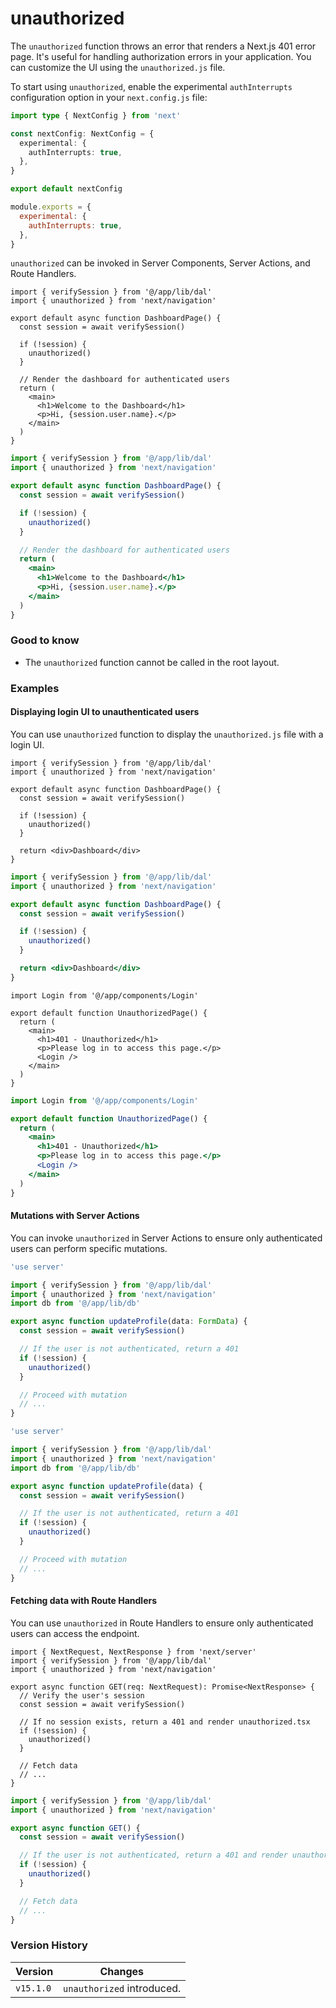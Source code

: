# unauthorized

The `unauthorized` function throws an error that renders a Next.js 401 error page. It's useful for handling authorization errors in your application. You can customize the UI using the `unauthorized.js` file.

To start using `unauthorized`, enable the experimental `authInterrupts` configuration option in your `next.config.js` file:

```ts
import type { NextConfig } from 'next'

const nextConfig: NextConfig = {
  experimental: {
    authInterrupts: true,
  },
}

export default nextConfig
```

```js
module.exports = {
  experimental: {
    authInterrupts: true,
  },
}
```

`unauthorized` can be invoked in Server Components, Server Actions, and Route Handlers.

```tsx
import { verifySession } from '@/app/lib/dal'
import { unauthorized } from 'next/navigation'

export default async function DashboardPage() {
  const session = await verifySession()

  if (!session) {
    unauthorized()
  }

  // Render the dashboard for authenticated users
  return (
    <main>
      <h1>Welcome to the Dashboard</h1>
      <p>Hi, {session.user.name}.</p>
    </main>
  )
}
```

```jsx
import { verifySession } from '@/app/lib/dal'
import { unauthorized } from 'next/navigation'

export default async function DashboardPage() {
  const session = await verifySession()

  if (!session) {
    unauthorized()
  }

  // Render the dashboard for authenticated users
  return (
    <main>
      <h1>Welcome to the Dashboard</h1>
      <p>Hi, {session.user.name}.</p>
    </main>
  )
}
```

### Good to know

* The `unauthorized` function cannot be called in the root layout.

### Examples

#### Displaying login UI to unauthenticated users

You can use `unauthorized` function to display the `unauthorized.js` file with a login UI.

```tsx
import { verifySession } from '@/app/lib/dal'
import { unauthorized } from 'next/navigation'

export default async function DashboardPage() {
  const session = await verifySession()

  if (!session) {
    unauthorized()
  }

  return <div>Dashboard</div>
}
```

```jsx
import { verifySession } from '@/app/lib/dal'
import { unauthorized } from 'next/navigation'

export default async function DashboardPage() {
  const session = await verifySession()

  if (!session) {
    unauthorized()
  }

  return <div>Dashboard</div>
}
```

```tsx
import Login from '@/app/components/Login'

export default function UnauthorizedPage() {
  return (
    <main>
      <h1>401 - Unauthorized</h1>
      <p>Please log in to access this page.</p>
      <Login />
    </main>
  )
}
```

```jsx
import Login from '@/app/components/Login'

export default function UnauthorizedPage() {
  return (
    <main>
      <h1>401 - Unauthorized</h1>
      <p>Please log in to access this page.</p>
      <Login />
    </main>
  )
}
```

#### Mutations with Server Actions

You can invoke `unauthorized` in Server Actions to ensure only authenticated users can perform specific mutations.

```ts
'use server'

import { verifySession } from '@/app/lib/dal'
import { unauthorized } from 'next/navigation'
import db from '@/app/lib/db'

export async function updateProfile(data: FormData) {
  const session = await verifySession()

  // If the user is not authenticated, return a 401
  if (!session) {
    unauthorized()
  }

  // Proceed with mutation
  // ...
}
```

```js
'use server'

import { verifySession } from '@/app/lib/dal'
import { unauthorized } from 'next/navigation'
import db from '@/app/lib/db'

export async function updateProfile(data) {
  const session = await verifySession()

  // If the user is not authenticated, return a 401
  if (!session) {
    unauthorized()
  }

  // Proceed with mutation
  // ...
}
```

#### Fetching data with Route Handlers

You can use `unauthorized` in Route Handlers to ensure only authenticated users can access the endpoint.

```tsx
import { NextRequest, NextResponse } from 'next/server'
import { verifySession } from '@/app/lib/dal'
import { unauthorized } from 'next/navigation'

export async function GET(req: NextRequest): Promise<NextResponse> {
  // Verify the user's session
  const session = await verifySession()

  // If no session exists, return a 401 and render unauthorized.tsx
  if (!session) {
    unauthorized()
  }

  // Fetch data
  // ...
}
```

```jsx
import { verifySession } from '@/app/lib/dal'
import { unauthorized } from 'next/navigation'

export async function GET() {
  const session = await verifySession()

  // If the user is not authenticated, return a 401 and render unauthorized.tsx
  if (!session) {
    unauthorized()
  }

  // Fetch data
  // ...
}
```

### Version History

| Version   | Changes                    |
| --------- | -------------------------- |
| `v15.1.0` | `unauthorized` introduced. |
